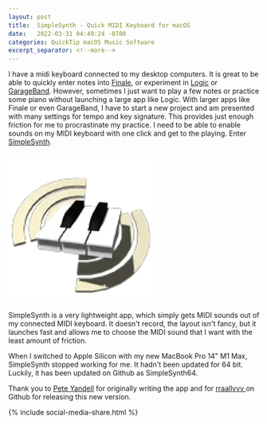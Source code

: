 ```yaml
---
layout: post
title:  SimpleSynth - Quick MIDI Keyboard for macOS
date:   2022-03-31 04:49:24 -0700
categories: QuickTip macOS Music Software
excerpt_separator: <!--more-->
---
```


I have a midi keyboard connected to my desktop computers. It is great to be able to quickly enter notes into [Finale](https://www.finalemusic.com), or experiment in [Logic](https://www.apple.com/logic-pro/) or [GarageBand](https://www.apple.com/mac/garageband/). However, sometimes I just want to play a few notes or practice some piano without launching a large app like Logic. <!--more--> With larger apps like Finale or even GarageBand, I have to start a new project and am presented with many settings for tempo and key signature. This provides just enough friction for me to procrastinate my practice. I need to be able to enable sounds on my MIDI keyboard with one click and get to the playing. Enter [SimpleSynth](https://github.com/lllucius/simplesynth64). 

![SimpleSynth Icon][image-1]

SimpleSynth is a very lightweight app, which simply gets MIDI sounds out of my connected MIDI keyboard. It doesn't record, the layout isn't fancy, but it launches fast and allows me to choose the MIDI sound that I want with the least amount of friction. 

When I switched to Apple Silicon with my new MacBook Pro 14" M1 Max, SimpleSynth stopped working for me. It hadn't been updated for 64 bit. Luckily, it has been updated on Github as SimpleSynth64. 

Thank you to [Pete Yandell](http://notahat.com/simplesynth) for originally writing the app and for [rraallvvv ](https://github.com/rraallvv/simplesynth.git) on Github for releasing this new version.

{% include social-media-share.html %}

[image-1]: /assets/simplesynth_icon.png


<script src="https://giscus.app/client.js"
        data-repo="adamsappletech/adamsappletech.github.io"
        data-repo-id="R_kgDOK5uboQ"
        data-category="General"
        data-category-id="DIC_kwDOK5uboc4CbzPX"
        data-mapping="pathname"
        data-strict="0"
        data-reactions-enabled="1"
        data-emit-metadata="0"
        data-input-position="bottom"
        data-theme="preferred_color_scheme"
        data-lang="en"
        crossorigin="anonymous"
        async>
</script>